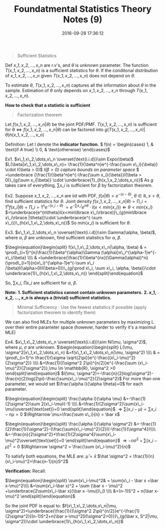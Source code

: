 ﻿---
title: Foundatmental Statistics Theory Notes (9)
date: 2016-09-28 17:36:12
tags:
 - Probability
 - Statistics
categories: 统计
---


> Sufficient Statistics

Def $x\_1,x\_2,\dots,x\_n$ are r.v's, and $\theta$ is unknown parameter. The function $T(x\_1,x\_2,\dots,x\_n)$ is a sufficient statistics for $\theta$. If the conditonal distribution of $x\_1,x\_2,\dots,x\_n$ given<!---more---> $T(x\_1,x\_2,\dots,x\_n)$ does not depend on $\theta$.

To estimate $\theta$, $T(x\_1,x\_2,\dots,x\_n)$ captures all the information about $\theta$ in the sample. Estimation of $\theta$ only depends on $x\_1,x\_2,\dots,x\_n$ through $T(x\_1,x\_2,\dots,x\_n)$.

**How to check that a statistic is sufficient**
> Factorization theorem

Let $f(x\_1,x\_2,\dots,x\_n|\theta)$ be the joint PDF/PMF.
$T(x\_1,x\_2,\dots,x\_n)$ is sufficient for $\theta \Leftrightarrow f(x\_1,x\_2,\dots,x\_n|\theta)$ can be factored into $g(T(x\_1,x\_2,\dots,x\_n)|\theta)h(x\_1,x\_2,\dots,x\_n)$

Definition:
Let I denote the **indicator function.**
$  f(n) =
\begin{cases}
1,  & \text{if $A$ true} \\\\
0,  & \text{otherwise}
\end{cases}$

Ex1. $x\_1,x\_2,\dots,x\_n \overset{\text{i.i.d}}\sim Expo(\beta)$ 
$L(\beta|x\_1,x\_2,\dots,x\_n)= \frac{1}{\beta^n}e^{-\frac{\sum x\_i}{\beta}} \cdot I(\beta > 0)$ 
*$I(\beta > 0)$ capture bounds on parameter space*
$ =\underbrace {\frac{1}{\beta^n}e^{-\frac{\sum x\_i}{\beta}}I(\beta > 0)}\_{g(\sum x\_i|\beta)} \cdot \underbrace{1}\_{h(x\_1,x\_2,\dots,x\_n)}$
As $g$ takes care of everything, $\sum x\_i$ is sufficient for $\beta$ by factorization theorem.

Ex2. Suppose $x\_1,x\_2,\dots,x\_n$ are iid with PDF, $f(x|\theta) = e^{-(x-\theta)},\ \theta \in \mathbb{R}, x > \theta$, find sufficient statistics for $\theta$.
Joint density $f(x\_1,x\_2,\dots,x\_n|\theta) = \prod\_{i=1}^nf(x\_i|\theta)=\prod\_{i=1}^ne^{-(x\_i - \theta)}$
$=e^{-\sum x\_i}e^{n\theta}\cdot I(x<min\lbrace x\_i \rbrace) \Leftarrow \theta < min\lbrace x\_i \rbrace$
$=\underbrace{e^{n\theta}I(x<min\lbrace x\_i\rbrace)}\_{g(min\lbrace x\_i\rbrace |\theta)}\cdot \underbrace{e^{-\sum x\_i}}\_{h(x\_1,x\_2,\dots,x\_n)}$
So $min\lbrace x\_i\rbrace$ is sufficient for $\theta$.

Ex3. $x\_1,x\_2,\dots,x\_n \overset{\text{i.i.d}}\sim Gamma(\alpha, \beta)$, where $\alpha$, $\beta$ are unknown, find sufficient statistics for $\alpha$, $\beta$.

$\begin{equation}\begin{split}
 f(x\_1,x\_2,\dots,x\_n|\alpha, \beta) & = \prod\_{i=1}^{n}\frac{1}{\beta^{\alpha}\Gamma (\alpha)}x\_i^{\alpha-1}e^{-x\_i/\beta} \\\\ 
& =\underbrace{\frac{1}{\beta^{nx}(\Gamma(\alpha))^n}(\prod\_{i=1}{n}x\_i)^{\alpha-1}e^{-\sum x\_i /\beta}I(\alpha>0)I(\beta>0)}\_{g(\prod x\_i, \sum x\_i, \alpha, \beta)}\cdot \underbrace{1}\_{h(x\_1,x\_2,\dots,x\_n)}
\end{split}\end{equation}$

So, $\sum x\_i$, $\prod x\_i$ are sufficient for $\alpha$, $\beta$.



**Note:**
**1. Sufficient statistics cannot contain unknown parameters.**
**2. $x\_1,x\_2,\dots,x\_n$ is always a (trivial) sufficient statistics.**

> Minimal Sufficiency : Use the fewest statistics if possible (apply factorization theorem to identify them)

We can also find MLEs for multiple unknown parameters by maximizing L over their entire parameter space (however, harder to verify it's a maximul MLE)

Ex4. $x\_1,x\_2,\dots,x\_n \overset{\text{i.i.d}}\sim N(\mu, \sigma^2)$, where $\mu$, $\sigma$ are unknown.
$\begin{equation}\begin{split}
L(\mu, \sigma^2|x\_1,x\_2,\dots,x\_n) &=f(x\_1,x\_2,\dots,x\_n|\mu, \sigma^2) \\\\
& = \prod\_{i=1}^n \frac{1}{\sigma \sqrt{2\pi}}e^{-\frac{(x\_i-\mu)^2}{2\sigma^2}} \\\\
&=\frac{1}{(\sigma^2 2\pi)^{n/2}}e^{-\frac{\sum (x\_i-\mu)^2}{2\sigma^2}},\mu \in \mathbb{R}, \sigma^2 >0
\end{split}\end{equation}$
$l(\mu, \sigma^2)=-\frac{n}{2}log(\sigma^2)-\frac{n}{2}log(2\pi)-\frac{\sum(x\_i-\mu)^2}{2\sigma^2}$
For more than one parameter, we would set $\frac{\alpha l}{\alpha \theta}=0$ for each parameter.

$\begin{equation}\begin{split}
\frac{\alpha l}{\alpha \mu} &=-\frac{1}{2\sigma^2}\sum 2(x\_i-\mu)(-1) \\\\
&=\frac{1}{2\sigma^2}\sum(x\_i-\mu)\overset{\text{set}}=0
\end{split}\end{equation}$
$\Rightarrow \sum(x\_i - \mu)=\sum x\_i-n\mu=0$
$\Rightarrow \mu=\frac{\sum x\_i}{n} = \bar x$

$\begin{equation}\begin{split}
\frac{\alpha l}{\alpha \sigma^2} &=-\frac{1}{2}\frac{1}{\sigma^2}-(\frac{\sum(x\_i-\mu)^2}{2})(-\frac{1}{\sigma^4})\\\\
&=-\frac{n}{2\sigma^2}+\frac{1}{2\sigma^4}\sum(x\_i-\mu)^2\overset{\text{set}}=0
\end{split}\end{equation}$
$\Rightarrow -n\sigma^2 + \sum(x\_i-\mu)^2=0$
$\Rightarrow \sigma^2 = \frac{\sum (x\_i-\mu)^2}{n}$

To satisfy both equations, the MLE are: 
$\hat \mu = \bar x$ 
$\hat \sigma^2 = \frac{1}{n}(x\_i-\mu)^2=\frac{n-1}{n}S^2$

**Verification:**
Recall: 

$\begin{equation}\begin{split}
\sum(x\_i-\mu)^2& = \sum(x\_i - \bar x +\bar x-\mu)^2\\\\
&=\sum(x\_i-\bar x)^2 + \sum (\bar x - \mu)^2 +\underbrace{2\sum(x\_i-\bar x)(\bar x -\mu)}\_0 \\\\
&=(n-1)S^2 + n(\bar x-\mu)^2
\end{split}\end{equation}$

So the joint PDF is equal to:
$f(x\_1,x\_2,\dots,x\_n|\mu, \sigma^2)=\underbrace{\frac{1}{(\sigma^2 2\pi)^{n/2}}e^{-\frac{1}{2\sigma^2}[(n-1)S^2+n(\bar x-\mu)^2]I(\sigma^2>0)}}\_{g(\bar x, S^2|\mu, \sigma^2)}\cdot \underbrace{1}\_{h(x\_1,x\_2,\dots,x\_n)}$